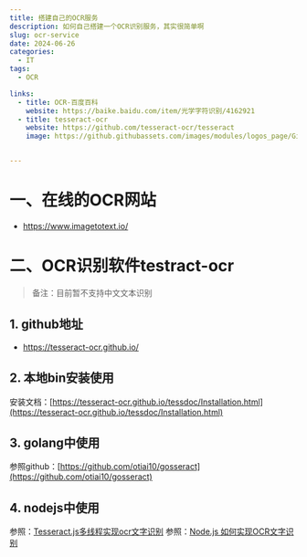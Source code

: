 ```yaml
---
title: 搭建自己的OCR服务
description: 如何自己搭建一个OCR识别服务，其实很简单啊
slug: ocr-service
date: 2024-06-26
categories:
  - IT
tags:
  - OCR

links:
  - title: OCR-百度百科
    website: https://baike.baidu.com/item/光学字符识别/4162921
  - title: tesseract-ocr
    website: https://github.com/tesseract-ocr/tesseract
    image: https://github.githubassets.com/images/modules/logos_page/GitHub-Mark.png


---
```


# 一、在线的OCR网站

- https://www.imagetotext.io/

# 二、OCR识别软件testract-ocr

> 备注：目前暂不支持中文文本识别

## 1. github地址

- https://tesseract-ocr.github.io/

## 2. 本地bin安装使用

安装文档：[https://tesseract-ocr.github.io/tessdoc/Installation.html](https://tesseract-ocr.github.io/tessdoc/Installation.html)

## 3. golang中使用

参照github：[https://github.com/otiai10/gosseract](https://github.com/otiai10/gosseract)

## 4. nodejs中使用

参照：[Tesseract.js多线程实现ocr文字识别](https://blog.csdn.net/weixin_43935293/article/details/130509565)
参照：[Node.js 如何实现OCR文字识别](https://blog.csdn.net/weixin_50814640/article/details/129449486)